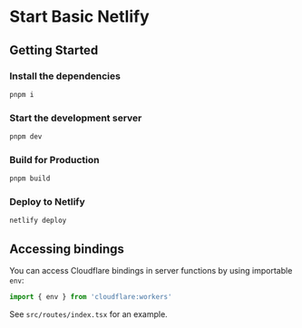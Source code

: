 # Start Basic Netlify

## Getting Started

### Install the dependencies

```bash
pnpm i
```

### Start the development server

```bash
pnpm dev
```

### Build for Production

```bash
pnpm build
```

### Deploy to Netlify

```sh
netlify deploy
```

## Accessing bindings

You can access Cloudflare bindings in server functions by using importable `env`:

```ts
import { env } from 'cloudflare:workers'
```

See `src/routes/index.tsx` for an example.
